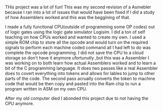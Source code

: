 THis project was a lot of fun! This was my second revision of a Asmebler because I ran into a lot of issues that would have been
fixed if I did a study of how Assemblers worked and this was the beggining of that.

I made a fully functional CPU(outside of programming some OP codes) out of logic gates using the logic gate simulator Logisim. 
I did a ton of self teaching on how CPUs worked and wanted to create my own. I used a simple ROM chip to store all the opcode and would turn on the required
signals to perform each machine coded command all I had left to do was complete the opcode programming. I did not save the CPU to a cloud storage so don't have it
anymore ufortunutly ,but this was a Assembler I was working on to both learn how actual Assemblers worked and to learn a bit of the C programming language. It does two
passes like a real Assembler does to covert everything into tokens and allows for lables to jump to other parts of the code. The second pass acrually converts the token
to machine code that would be then copy and pasted into the Ram chip to run a program written in ASM on my own CPU.

After my old computer died I abonded this project due to not having the CPU anymore.
